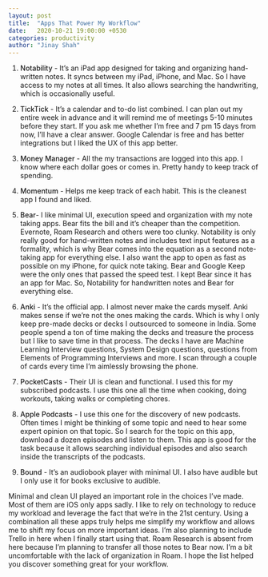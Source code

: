 ```yaml
---
layout: post
title:  "Apps That Power My Workflow"
date:   2020-10-21 19:00:00 +0530
categories: productivity
author: "Jinay Shah"
---
```


1. <span style="font-weight: 500; display: inline">Notability</span> - It’s an iPad app designed for taking and organizing hand-written notes. It syncs between my iPad, iPhone, and Mac. So I have access to my notes at all times. It also allows searching the handwriting, which is occasionally useful.

2. <span style="font-weight: 500; display: inline">TickTick</span> - It’s a calendar and to-do list combined. I can plan out my entire week in advance and it will remind me of meetings 5-10 minutes before they start. If you ask me whether I’m free and 7 pm 15 days from now, I’ll have a clear answer. Google Calendar is free and has better integrations but I liked the UX of this app better. 

3. <span style="font-weight: 500; display: inline">Money Manager</span> - All the my transactions are logged into this app. I know where each dollar goes or comes in. Pretty handy to keep track of spending. 

4. <span style="font-weight: 500; display: inline">Momentum</span> -  Helps me keep track of each habit. This is the cleanest app I found and liked.

5. <span style="font-weight: 500; display: inline">Bear</span>-  I like minimal UI, execution speed and organization with my note taking apps. Bear fits the bill and it’s cheaper than the competition. Evernote, Roam Research and others were too clunky. Notability is only really good for hand-written notes and includes text input features as a formality, which is why Bear comes into the equation as a second note-taking app for everything else. I also want the app to open as fast as possible on my iPhone, for quick note taking. Bear and Google Keep were the only ones that passed the speed test. I kept Bear since it has an app for Mac. So, Notability for handwritten notes and Bear for everything else.

6. <span style="font-weight: 500; display: inline">Anki</span> - It’s the official app. I almost never make the cards myself. Anki makes sense if we’re not the ones making the cards. Which is why I only keep pre-made decks or decks I outsourced to someone in India. Some people spend a ton of time making the decks and treasure the process but I like to save time in that process. The decks I have are Machine Learning Interview questions, System Design questions, questions from Elements of Programming Interviews  and more. I scan through a couple of cards every time I’m aimlessly browsing the phone.

7. <span style="font-weight: 500; display: inline">PocketCasts</span> - Their UI is clean and functional. I used this for my subscribed podcasts. I use this one all the time when cooking, doing workouts, taking walks or completing chores.

8. <span style="font-weight: 500; display: inline">Apple Podcasts</span> - I use this one for the discovery of new podcasts. Often times I might be thinking of some topic and need to hear some expert opinion on that topic. So I search for the topic on this app, download a dozen episodes and listen to them. This app is good for the task because it allows searching individual episodes and also search inside the transcripts of the podcasts. 

9. <span style="font-weight: 500; display: inline">Bound</span> - It’s an audiobook player with minimal UI. I also have audible but I only use it for books exclusive to audible.

Minimal and clean UI played an important role in the choices I’ve made. Most of them are iOS only apps sadly. I like to rely on technology to reduce my workload and leverage the fact that we’re in the 21st century. Using a combination all these apps truly helps me simplify my workflow and allows me to shift my focus on more important ideas. I’m also planning to include Trello in here when I finally start using that. Roam Research is absent from here because I’m planning to transfer all those notes to Bear now. I’m a bit uncomfortable with the lack of organization in Roam. I hope the list helped you discover something great for your workflow.




